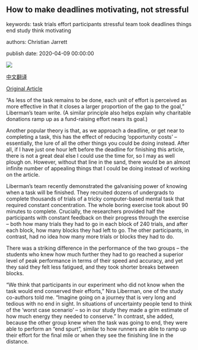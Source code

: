 ## How to make deadlines motivating, not stressful

keywords: task trials effort participants stressful team took deadlines things end study think motivating

authors: Christian Jarrett

publish date: 2020-04-09 00:00:00

![](https://ichef.bbci.co.uk/wwfeatures/live/624_351/images/live/p0/89/4k/p0894kyw.jpg)

[中文翻译](How%20to%20make%20deadlines%20motivating%2C%20not%20stressful_zh.md)

[Original Article](http://www.bbc.com/worklife/article/20200409-how-to-make-deadlines-motivating-not-stressful)

“As less of the task remains to be done, each unit of effort is perceived as more effective in that it closes a larger proportion of the gap to the goal,” Liberman’s team write. (A similar principle also helps explain why charitable donations ramp up as a fund-raising effort nears its goal.)

Another popular theory is that, as we approach a deadline, or get near to completing a task, this has the effect of reducing ‘opportunity costs’ – essentially, the lure of all the other things you could be doing instead. After all, if I have just one hour left before the deadline for finishing this article, there is not a great deal else I could use the time for, so I may as well plough on. However, without that line in the sand, there would be an almost infinite number of appealing things that I could be doing instead of working on the article.

Liberman’s team recently demonstrated the galvanising power of knowing when a task will be finished. They recruited dozens of undergrads to complete thousands of trials of a tricky computer-based mental task that required constant concentration. The whole boring exercise took about 90 minutes to complete. Crucially, the researchers provided half the participants with constant feedback on their progress through the exercise – both how many trials they had to go in each block of 240 trials, and after each block, how many blocks they had left to go. The other participants, in contrast, had no idea how many more trials or blocks they had to do.

There was a striking difference in the performance of the two groups – the students who knew how much further they had to go reached a superior level of peak performance in terms of their speed and accuracy, and yet they said they felt less fatigued, and they took shorter breaks between blocks.

“We think that participants in our experiment who did not know when the task would end conserved their efforts,” Nira Liberman, one of the study co-authors told me. “Imagine going on a journey that is very long and tedious with no end in sight. In situations of uncertainty people tend to think of the ‘worst case scenario’ – so in our study they made a grim estimate of how much energy they needed to conserve.” In contrast, she added, because the other group knew when the task was going to end, they were able to perform an “end spurt”, similar to how runners are able to ramp up their effort for the final mile or when they see the finishing line in the distance.